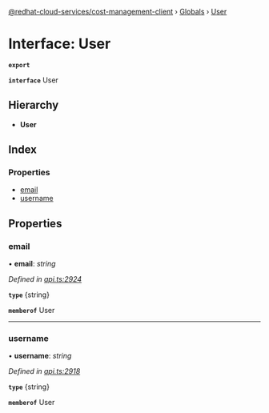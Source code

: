 [@redhat-cloud-services/cost-management-client](../README.md) › [Globals](../globals.md) › [User](user.md)

# Interface: User

**`export`** 

**`interface`** User

## Hierarchy

* **User**

## Index

### Properties

* [email](user.md#email)
* [username](user.md#username)

## Properties

###  email

• **email**: *string*

*Defined in [api.ts:2924](https://github.com/RedHatInsights/javascript-clients/blob/master/packages/cost-management/api.ts#L2924)*

**`type`** {string}

**`memberof`** User

___

###  username

• **username**: *string*

*Defined in [api.ts:2918](https://github.com/RedHatInsights/javascript-clients/blob/master/packages/cost-management/api.ts#L2918)*

**`type`** {string}

**`memberof`** User
